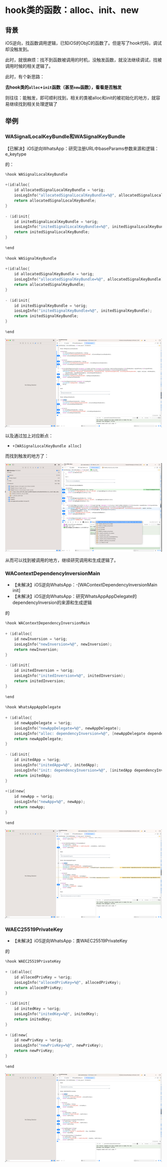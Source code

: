 # hook类的函数：alloc、init、new

## 背景
iOS逆向，找函数调用逻辑，已知iOS的ObjC的函数了。但是写了hook代码，调试却没触发到。

此时，就很麻烦：找不到函数被调用的时机，没触发函数，就没法继续调试，找被调用时候的相关逻辑了。

此时，有个新思路：

**去hook类的`alloc`+`init`函数（甚至`new`函数），看看是否触发**

则往往：能触发，即可顺利找到，相关的类被alloc和init的被初始化的地方，就容易继续找到相关处理逻辑了

## 举例

### WASignalLocalKeyBundle和WASignalKeyBundle

【已解决】iOS逆向WhatsApp：研究注册URL中baseParams参数来源和逻辑：e_keytype

的：

```c
%hook WASignalLocalKeyBundle

+(id)alloc{
    id allocatedSignalLocalKeyBundle = %orig;
    iosLogInfo("allocatedSignalLocalKeyBundle=%@", allocatedSignalLocalKeyBundle);
    return allocatedSignalLocalKeyBundle;
}

- (id)init{
    id initedSignalLocalKeyBundle = %orig;
    iosLogInfo("initedSignalLocalKeyBundle=%@", initedSignalLocalKeyBundle);
    return initedSignalLocalKeyBundle;
}

%end

%hook WASignalKeyBundle

+(id)alloc{
    id allocatedSignalKeyBundle = %orig;
    iosLogInfo("allocatedSignalKeyBundle=%@", allocatedSignalKeyBundle);
    return allocatedSignalKeyBundle;
}

- (id)init{
    id initedSignalKeyBundle = %orig;
    iosLogInfo("initedSignalKeyBundle=%@", initedSignalKeyBundle);
    return initedSignalKeyBundle;
}

%end
```

![hook_class_alloc_init_keybundle](../../../assets/img/hook_class_alloc_init_keybundle.png)

以及通过加上对应断点：

* `+[WASignalLocalKeyBundle alloc]`

而找到触发的地方了：

![xcode_trigged_wasignallocalkeybundle](../../../assets/img/xcode_trigged_wasignallocalkeybundle.png)


从而可以找到被调用的地方，继续研究调用和生成逻辑了。

### WAContextDependencyInversionMain

* 【未解决】iOS逆向WhatsApp：-[WAContextDependencyInversionMain init]
* 【未解决】iOS逆向WhatsApp：研究WhatsAppAppDelegate的dependencyInversion的来源和生成逻辑

的

```c
%hook WAContextDependencyInversionMain

+ (id)alloc{
    id newInversion = %orig;
    iosLogInfo("newInversion=%@", newInversion);
    return newInversion;
}

- (id)init{
    id initedInversion = %orig;
    iosLogInfo("initedInversion=%@", initedInversion);
    return initedInversion;
}

%end

%hook WhatsAppAppDelegate

+ (id)alloc{
    id newAppDelegate = %orig;
    iosLogInfo("newAppDelegate=%@", newAppDelegate);
    iosLogInfo("alloc: dependencyInversion=%@", [newAppDelegate dependencyInversion]);
    return newAppDelegate;
}

- (id)init{
    id initedApp = %orig;
    iosLogInfo("initedApp=%@", initedApp);
    iosLogInfo("init: dependencyInversion=%@", [initedApp dependencyInversion]);
    return initedApp;
}

+(id)new{
    id newApp = %orig;
    iosLogInfo("newApp=%@", newApp);
    return newApp;
}

%end
```

![hook_class_alloc_init_new_whatsappappdelegate](../../../assets/img/hook_class_alloc_init_new_whatsappappdelegate.png)

### WAEC25519PrivateKey

* 【未解决】iOS逆向WhatsApp：类WAEC25519PrivateKey

的

```c
%hook WAEC25519PrivateKey

+ (id)alloc{
    id allocedPrivKey = %orig;
    iosLogInfo("allocedPrivKey=%@", allocedPrivKey);
    return allocedPrivKey;
}

- (id)init{
    id initedKey = %orig;
    iosLogInfo("initedKey=%@", initedKey);
    return initedKey;
}

+ (id)new{
    id newPrivKey = %orig;
    iosLogInfo("newPrivKey=%@", newPrivKey);
    return newPrivKey;
}

%end
```
![hook_class_alloc_init_new_WAEC25519PrivateKey](../../../assets/img/hook_class_alloc_init_new_WAEC25519PrivateKey.png)

